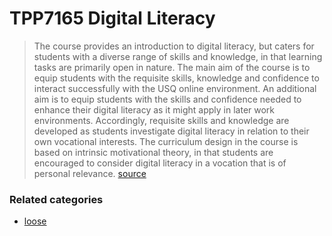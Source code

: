 # TPP7165 Digital Literacy

 

> The course provides an introduction to digital literacy, but caters for students with a diverse range of skills and knowledge, in that learning tasks are primarily open in nature. The main aim of the course is to equip students with the requisite skills, knowledge and confidence to interact successfully with the USQ online environment. An additional aim is to equip students with the skills and confidence needed to enhance their digital literacy as it might apply in later work environments. Accordingly, requisite skills and knowledge are developed as students investigate digital literacy in relation to their own vocational interests. The curriculum design in the course is based on intrinsic motivational theory, in that students are encouraged to consider digital literacy in a vocation that is of personal relevance.  [source](https://www.usq.edu.au/course/synopses/2017/TPP7165.html)

### Related categories

- [loose](../loose)
